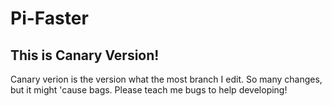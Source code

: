 # Pi-Faster

## This is Canary Version!
Canary verion is the version what the most branch I edit.
So many changes, but it might 'cause bags.
Please teach me bugs to help developing!
